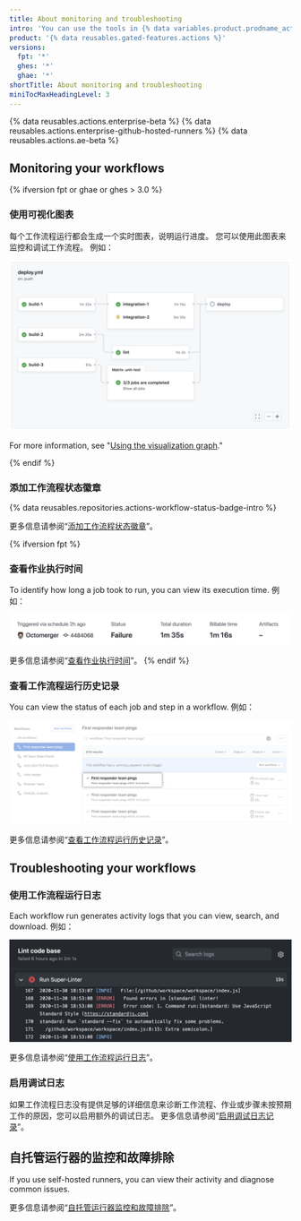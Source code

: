 ```yaml
---
title: About monitoring and troubleshooting
intro: 'You can use the tools in {% data variables.product.prodname_actions %} to monitor and debug your workflows.'
product: '{% data reusables.gated-features.actions %}'
versions:
  fpt: '*'
  ghes: '*'
  ghae: '*'
shortTitle: About monitoring and troubleshooting
miniTocMaxHeadingLevel: 3
---
```


{% data reusables.actions.enterprise-beta %}
{% data reusables.actions.enterprise-github-hosted-runners %}
{% data reusables.actions.ae-beta %}

## Monitoring your workflows

{% ifversion fpt or ghae or ghes > 3.0 %}

### 使用可视化图表

每个工作流程运行都会生成一个实时图表，说明运行进度。 您可以使用此图表来监控和调试工作流程。 例如：

   ![工作流程图表](/assets/images/help/images/workflow-graph.png)

For more information, see "[Using the visualization graph](/actions/monitoring-and-troubleshooting-workflows/using-the-visualization-graph)."

{% endif %}

### 添加工作流程状态徽章

{% data reusables.repositories.actions-workflow-status-badge-intro %}

更多信息请参阅“[添加工作流程状态徽章](/actions/monitoring-and-troubleshooting-workflows/adding-a-workflow-status-badge)”。

{% ifversion fpt %}
### 查看作业执行时间

To identify how long a job took to run, you can view its execution time. 例如：

   ![运行和可计费时间详细信息链接](/assets/images/help/repository/view-run-billable-time.png)

更多信息请参阅“[查看作业执行时间](/actions/monitoring-and-troubleshooting-workflows/viewing-job-execution-time)”。
{% endif %}

### 查看工作流程运行历史记录

You can view the status of each job and step in a workflow. 例如：

   ![工作流程运行的名称](/assets/images/help/repository/run-name.png)

更多信息请参阅“[查看工作流程运行历史记录](/actions/monitoring-and-troubleshooting-workflows/viewing-workflow-run-history)”。

## Troubleshooting your workflows

### 使用工作流程运行日志

Each workflow run generates activity logs that you can view, search, and download. 例如：

   ![Super linter 工作流程结果](/assets/images/help/repository/super-linter-workflow-results-updated-2.png)

更多信息请参阅“[使用工作流程运行日志](/actions/monitoring-and-troubleshooting-workflows/using-workflow-run-logs)”。

### 启用调试日志

如果工作流程日志没有提供足够的详细信息来诊断工作流程、作业或步骤未按预期工作的原因，您可以启用额外的调试日志。 更多信息请参阅“[启用调试日志记录](/actions/monitoring-and-troubleshooting-workflows/enabling-debug-logging)”。

## 自托管运行器的监控和故障排除

If you use self-hosted runners, you can view their activity and diagnose common issues.

更多信息请参阅“[自托管运行器监控和故障排除](/actions/hosting-your-own-runners/monitoring-and-troubleshooting-self-hosted-runners)”。
